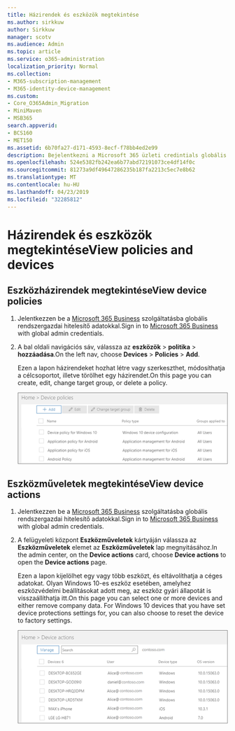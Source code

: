 ```yaml
---
title: Házirendek és eszközök megtekintése
ms.author: sirkkuw
author: Sirkkuw
manager: scotv
ms.audience: Admin
ms.topic: article
ms.service: o365-administration
localization_priority: Normal
ms.collection:
- M365-subscription-management
- M365-identity-device-management
ms.custom:
- Core_O365Admin_Migration
- MiniMaven
- MSB365
search.appverid:
- BCS160
- MET150
ms.assetid: 6b70fa27-d171-4593-8ecf-f78bb4ed2e99
description: Bejelentkezni a Microsoft 365 üzleti credintials globális felügyeleti eszköz politikák és tevékenységek megtekintéséhez.
ms.openlocfilehash: 524e5382fb242ea6b77abd72191073ce4df14f0c
ms.sourcegitcommit: 81273a9df49647286235b187fa2213c5ec7e8b62
ms.translationtype: MT
ms.contentlocale: hu-HU
ms.lasthandoff: 04/23/2019
ms.locfileid: "32285812"
---
```

# <a name="view-policies-and-devices"></a><span data-ttu-id="444bf-103">Házirendek és eszközök megtekintése</span><span class="sxs-lookup"><span data-stu-id="444bf-103">View policies and devices</span></span>

## <a name="view-device-policies"></a><span data-ttu-id="444bf-104">Eszközházirendek megtekintése</span><span class="sxs-lookup"><span data-stu-id="444bf-104">View device policies</span></span>

1. <span data-ttu-id="444bf-105">Jelentkezzen be a [Microsoft 365 Business](https://portal.office.com) szolgáltatásba globális rendszergazdai hitelesítő adatokkal.</span><span class="sxs-lookup"><span data-stu-id="444bf-105">Sign in to [Microsoft 365 Business](https://portal.office.com) with global admin credentials.</span></span> 
    
2. <span data-ttu-id="444bf-106">A bal oldali navigációs sáv, válassza az **eszközök** \> **politika** \> **hozzáadása**.</span><span class="sxs-lookup"><span data-stu-id="444bf-106">On the left nav, choose **Devices** \> **Policies** \> **Add**.</span></span>
    
    <span data-ttu-id="444bf-107">Ezen a lapon házirendeket hozhat létre vagy szerkeszthet, módosíthatja a célcsoportot, illetve törölhet egy házirendet.</span><span class="sxs-lookup"><span data-stu-id="444bf-107">On this page you can create, edit, change target group, or delete a policy.</span></span>
    
    ![Screenshot of the Policies page](media/27ebb1d3-d04b-4221-a13f-8583045b5077.png)
  
## <a name="view-device-actions"></a><span data-ttu-id="444bf-109">Eszközműveletek megtekintése</span><span class="sxs-lookup"><span data-stu-id="444bf-109">View device actions</span></span>

1. <span data-ttu-id="444bf-110">Jelentkezzen be a [Microsoft 365 Business](https://portal.office.com) szolgáltatásba globális rendszergazdai hitelesítő adatokkal.</span><span class="sxs-lookup"><span data-stu-id="444bf-110">Sign in to [Microsoft 365 Business](https://portal.office.com) with global admin credentials.</span></span> 
    
2. <span data-ttu-id="444bf-111">A felügyeleti központ **Eszközműveletek** kártyáján válassza az **Eszközműveletek** elemet az **Eszközműveletek** lap megnyitásához.</span><span class="sxs-lookup"><span data-stu-id="444bf-111">In the admin center, on the **Device actions** card, choose **Device actions** to open the **Device actions** page.</span></span> 
    
    <span data-ttu-id="444bf-p101">Ezen a lapon kijelölhet egy vagy több eszközt, és eltávolíthatja a céges adatokat. Olyan Windows 10-es eszköz esetében, amelyhez eszközvédelmi beállításokat adott meg, az eszköz gyári állapotát is visszaállíthatja itt.</span><span class="sxs-lookup"><span data-stu-id="444bf-p101">On this page you can select one or more devices and either remove company data. For Windows 10 devices that you have set device protections settings for, you can also choose to reset the device to factory settings.</span></span>
    
    ![Device actions page.](media/6d2ad0c4-9c96-4489-ab93-c4e38e317d45.PNG)
  
  

